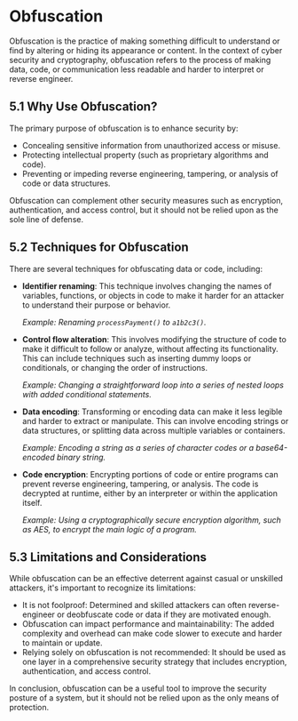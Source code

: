# Obfuscation

Obfuscation is the practice of making something difficult to understand or find by altering or hiding its appearance or content. In the context of cyber security and cryptography, obfuscation refers to the process of making data, code, or communication less readable and harder to interpret or reverse engineer.

## 5.1 Why Use Obfuscation?

The primary purpose of obfuscation is to enhance security by:
- Concealing sensitive information from unauthorized access or misuse.
- Protecting intellectual property (such as proprietary algorithms and code).
- Preventing or impeding reverse engineering, tampering, or analysis of code or data structures.

Obfuscation can complement other security measures such as encryption, authentication, and access control, but it should not be relied upon as the sole line of defense.

## 5.2 Techniques for Obfuscation

There are several techniques for obfuscating data or code, including:

- **Identifier renaming**: This technique involves changing the names of variables, functions, or objects in code to make it harder for an attacker to understand their purpose or behavior.

   *Example: Renaming `processPayment()` to `a1b2c3()`.*

- **Control flow alteration**: This involves modifying the structure of code to make it difficult to follow or analyze, without affecting its functionality. This can include techniques such as inserting dummy loops or conditionals, or changing the order of instructions.

   *Example: Changing a straightforward loop into a series of nested loops with added conditional statements.*

- **Data encoding**: Transforming or encoding data can make it less legible and harder to extract or manipulate. This can involve encoding strings or data structures, or splitting data across multiple variables or containers.

   *Example: Encoding a string as a series of character codes or a base64-encoded binary string.*

- **Code encryption**: Encrypting portions of code or entire programs can prevent reverse engineering, tampering, or analysis. The code is decrypted at runtime, either by an interpreter or within the application itself.

   *Example: Using a cryptographically secure encryption algorithm, such as AES, to encrypt the main logic of a program.*

## 5.3 Limitations and Considerations

While obfuscation can be an effective deterrent against casual or unskilled attackers, it's important to recognize its limitations:

- It is not foolproof: Determined and skilled attackers can often reverse-engineer or deobfuscate code or data if they are motivated enough.
- Obfuscation can impact performance and maintainability: The added complexity and overhead can make code slower to execute and harder to maintain or update.
- Relying solely on obfuscation is not recommended: It should be used as one layer in a comprehensive security strategy that includes encryption, authentication, and access control.

In conclusion, obfuscation can be a useful tool to improve the security posture of a system, but it should not be relied upon as the only means of protection.